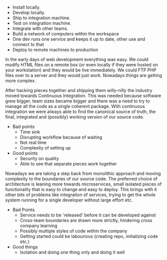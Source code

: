 - Install locally.
- Develop locally.
- Ship to integration machine. 
- Test on integration machine.
- Integrate with other teams.
 - Build a network of computers within the workspace
  - One dev runs one service and keeps it up to date, other use and connect to that
- Deploy to remote machines to production


In the early days of web development everything was easy. We could modify HTML files on a remote box (or even locally if they were hosted on your workstation) and they would be live immediately. We could FTP PHP files over to a server and they would just work. Nowadays things are getting more complex. 

After hacking pieces together and shipping them willy-nilly the industry moved towards Continuous Integration. This was needed because software grew bigger, team sizes became bigger and there was a need to try to manage all the code as a single coherent package. With continuous integration we were always able to find the canonical source of truth, the final, integrated and (possibly) working version of our source code. 
- Bad points
  - Time sink
  - Disrupting workflow because of waiting
  - Not real time
  - Complexity of setting up
- Good points
  - Security on quality
  - Able to see that separate pieces work together

Nowadays we are taking a step back from monolithic approach and moving complexity to the boundaries of our source code. The preferred choice of architecture is leaning more towards microservices, small isolated pieces of functionality that is easy to change and easy to deploy. This brings with it other bits of problems like integration of services, trying to get the whole system running for a single developer without large effort etc. 

- Bad Points
  - Service needs to be 'released' before it can be developed against
  - Cross-team boundaries are drawn more strictly, hindering cross company learning 
  - Possibly multiple styles of code within the company
  - Getting started could be labourious (creating repo, initializing code etc.)
- Good things
  - Isolation and doing one thing only and doing it well

